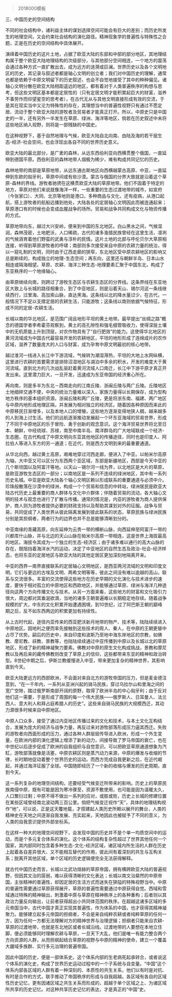 # 
> 2018000模板



三、中国历史的空间结构




不同的社会结构中，诸利益主体的谋划选择空间可能会有巨大的差别；而历史所发生的地理空间，又会约束社会结构的演化路径。精神现象学的普遍性与特殊性之合题，正是在历史的空间结构中具体展开。

演绎着中国历史的这片土地，占据了欧亚大陆的东部和中部的部分地区，其地理结构属于整个欧亚大陆地理结构的次级部分，与其他部分空间相连，一个地方的震荡会通过各种方式一直扩散出去，成为远方的涟漪或巨澜。世界历史以及各个文明地区的历史，其记录与叙述者都是轴心文明的创立者；我们对中国历史的理解，通常也都是依赖于中原文明留下的历史叙述，也会不自觉地接受了其中的种种偏见。诸轴心文明分散在欧亚大陆相距遥远的地区，都有着对于人类普遍秩序的构想与思考，但这些文明区基本都是定居性的（只有定居文明才能积累起巨大的财富，滋养不事劳作而仰望星空的思考者），在古代无从与其他文明直接形成有效的交流，于是其在现实当中又沦为特殊性的存在，其理想当中的普遍性视野只有通过不愿定居、流动于整个欧亚大陆的游牧者及贸易者才能真正打开。所以，中原史只是中国史的一半，还有另外一半发生在草原、绿洲、海洋等地区，倘若在历史叙述中未将这些地区纳入视野，则将是一部残缺的中国史。

在这种视野下，基于自然地理与气候，欧亚大陆自北向南、由陆及海的若干层生态-经济-社会空间，也会浮现出各自不同的世界历史意义。

欧亚大陆的最北部分，是广袤的森林，从远东西伯利亚向西横贯整个俄国，一直延伸到德国平原。西伯利亚的森林地带人烟极为稀少，难有构成共同记忆的历史。

森林地带的南部是草原地带，从远东通古斯地区向西横越蒙古高原、中亚，一直延伸到东欧的匈牙利，草原中间或有些沙漠。蒙古与俄国的分界大致就是沿着这个草原-森林的界线。游牧者驰骋在这横贯欧亚大陆的草原地带。他们不固着于特定的地方，草原对他们来说就像海洋一样，一些重要的生态过渡地带的城市，如宣府（今张家口）、大同、北京等地则是港口，多种商品与文化，还有疫病，从港口起航，搭上游牧者的航船远播到他处，大陆各处的定居轴心文明因此而被连通起来；草原港口有的时候也会变成血腥战争的场所。贸易和战争共同构成文化与物资传播的方式。

草原地带向东，越过大兴安岭，便来到中国的东北地区。白山黑水之间，气候湿润，森林茂密，土地肥沃，人口稀疏，古代的诸多渔猎民族曾经在这里生活，凛冽的气候涵育着他们野蛮的武勇与淳朴的民情。这片土地的北部与呼伦贝尔大草原相连接，听得到草原游牧者的呼啸；南部则多次接受来自中原的农耕力量的统治，得以一窥礼制的文明，同时由于辽西走廊的狭窄，东北地区受中原农耕地区的影响又总是断续的，构成独立的地理-生态空间；再东向，这里还与朝鲜半岛、日本山水相连或隔海相望。草原、农耕、海洋三种生态-地理要素汇聚于中国东北，构成了东亚秩序的一个地缘轴心。

由草原继续向南，则跨过了游牧生态区与农耕生态区的分界线。这条界线在东亚地区大致上与长城的路径相重合，到了中亚地区，则是沿着天山、锡尔河这一条线继续西行，过里海、高加索山脉，直达黑海。这条线以北的降水量过少，在古代，一般情况下不足以支撑定居的农耕生活，只能游牧；这条线以南则依据气候特征，形成不同的定居-农耕生活。

长城以南的华北地区，是范围广阔且地形平坦的黄土地带。最早提出“丝绸之路”概念的德国学者李希霍芬观察到，黄土的高孔隙性和强毛细管吸收力，使得深层土壤中的无机质能上升到顶层，对农作物具有了“自行肥效”的能力。这使得华北地区的黄河流域成为中国古代最容易开发的农耕地区，平坦的地形形成了连绵成片的农作区域，滋养了数量庞大的人口与财富，成为孕育中原文明最初的核心地带。

越过淮河一线进入长江中下游流域，气候转为潮湿溽热，平坦的大地上水网纵横，这里进行农耕的首要需求是排除沼湿地区与湖泊中多余的积水，开发的难度大于黄河流域。直到北方的几次战乱驱赶着黄河流域人口南迁，长江中下游平原才真正开发出来。这里潜力巨大，一旦开发，迅速成为东亚帝国的经济重心所在。

再向南，则是多半为东北－西南走向的江南丘陵、浙闽丘陵与两广丘陵。丘陵地区土地细碎交通不便，中央的统治力量难以深入，家族力量得以长期保存，成为型构地方秩序的基本组织资源。浙闽丘陵和两广丘陵，更是将浙东南、福建、两广地区与中原内地形成地理区隔，并发展为相对独立的经济区。随着因各种原因而来此的中原移民日渐增多，以及本地人口的增殖，这些地方逐渐变得地狭人稠，越来越多的人到海上讨生活。他们的远航逐渐推动发展起一个环东亚海域的贸易世界，形成了不同于中原地区的乐于冒险、勇于创新的观念意识。这个海洋贸易世界将北至日本、朝鲜，中经琉球、苏禄，南至中南半岛、南洋群岛的广大地域联成一个经济-生态圈，在古代构成了中原文明向东亚其他地区的传播途径，同时也是印度人、阿拉伯人等进入东方的另一通道；在近代，则是西方文明到来的最重要通道。

从华北向西，越过黄土高原，艰难地穿过河西走廊，便进入了中亚。以帕米尔高原为轴，大中亚又可以区分为东西两个亚区域，东部是新疆地区，西部是今天中亚的几个斯坦国以及阿富汗等地。以天山－锡尔河一线为界，以北地区是大片的草原，是欧亚游牧生态区的一部分；以南地区是一系列不连续的绿洲地区，其中有一系列历史名城。中亚是欧亚大陆各个轴心文明区赖以形成联系的重要通道与必须中介。珍珠般散落在沙漠中的绿洲，构成一个个贸易和信息的中转站，绿洲居民是欧亚大陆古代历史上最重要的商人群体与文化中介群体；伴随着贸易的流动，各大轴心文明的技术与观念也进行了扩散与传播。通常的情况是，内亚的游牧者为商人提供保护，商人则为游牧者提供必要的财政支持以及帮助其谋划对外的征服。战争与贸易，共同促成了人类世界从彼此隔离发展到彼此联系的状态，草原民族与绿洲民族分别是其担纲者，两者行为的边界也并不总是能够清晰划分的。

中亚南缘的青藏高原，向东延伸为云贵一带的横断山脉，向西延伸至阿富汗一带的兴都库什山脉，并与北边的天山山脉在帕米尔高原一带相连，这是世界上海拔最高的地区。海拔令其成为一个独立的生态-经济区；由于诸多难以通行的高大山脉的存在，既阻挡着海洋水汽的运动，决定了中亚地区的自然生态及政治-社会-经济样态，也将东亚的定居地区与欧亚大陆的其他定居区更加深刻地隔离开来。

中亚的西界—南界直接联系的定居轴心文明地区，是西亚两河流域的文明和印度文明，它们与更远的古埃及文明、两希文明等等，彼此之间没有难以逾越的高山，联系与交流很多。丰富的交流使得这些地方在历史早期的文化演化与技术进步的速度，要快于相对孤立的中原地区和西欧地区，并能够通过草原、绿洲与海洋几种途径向这两个方向传播文化与技术。从另一方面来看，这些地方的财富和文化吸引力很大，周边都对其垂涎欲滴，当地的诸多王朝普遍难以长期稳定地存续。随着战争规模的扩大，中东的文化积累开始遭遇困境，到10世纪，过了阿巴斯王朝的巅峰期之后，反不如东西两边的积累更加有持续性。

从上古时代起，途径内亚传来的西亚肥沃新月地带的物产、技术等，陆陆续续进入中原地区。因地利之便而率先接触到这些技术的周人、秦人，在中原的王朝更替中占尽了优势。嗣后的历史中，来自印度和波斯乃至地中海东岸地区的宗教，如佛教、摩尼教、祆教、景教等，也陆陆续续通过中亚传播到中原以及长城以北的草原地区，形成了新的精神凝聚力要素。佛教对中原的原生文化构成挑战，景教和摩尼教以及再后来的藏传佛教则改变了草原上的信仰，这些都带来东亚的精神和政治转型。8世纪中期之后，伊斯兰教缓慢进入中亚，带来更加复杂的精神世界，其影响直到今天。

欧亚大陆更远方的西部欧洲，不会面对来自北方的游牧帝国的压力，但是麦金德注意到，“在一千年内，一系列从亚洲兴起的骑马民族，穿过乌拉尔山和里海之间的宽广空隙，踏过俄罗斯南部开阔的原野，取得了欧洲半岛的中心匈牙利；由于反对他们这一需要，于是形成了周围的每一个伟大民族——俄罗斯人、日耳曼人、法兰西人、意大利人和拜占庭希腊人的历史”。这些来自骑马民族的大规模西迁，其动力源很多时候来自中原地区。

中原人口众多，接受了通过内亚地区传播过来的文化和技术，与本土文化互构结合，发展为庞大的经济与战争力量，再反过来对游牧部落形成压力逼其西迁。失败的游牧者向西面形成的压力，通过各种人群层层传导进入欧洲，形成一个外生变量，在欧洲内部的演化逻辑上增添了新的动力，间接导致了罗马帝国的衰亡，也在中世纪以后逐步促成了欧洲的自我组织与自觉意识。可以把欧亚草原通道想象为汽缸，游牧部落就像是活塞，中原农耕区则是蒸汽动力来源，中原的爆发与收缩的节律，长时期地促动着整个世界历史的运动。而西方完成自我更新之后，在近代崛起，并通过海洋征服了全球。中国随即经历了一个新的收缩与爆发的历史周期，直到今天。

这一系列复杂的地理空间结构，还要经受气候变迁所带来的影响。历史上的草原民族南侵中原，既有可能是因为寒冷骤至，资源不敷使用，也可能是因为温暖太久，人口繁衍过剩；中原不得不做出一系列的应对，或胜或败，历史上长城的修建位置在某些区域曾经南北波动两三百公里。倘把气候变迁视作“天”，具体的地理结构视作“地”，可以说，正是这天覆地载，才搭建起人类历史所赖以展开的舞台，人类的精神史在天地之间逐渐自我发展、充实起来，天地因此也被赋予了不同的意义，为人类的自我意识提供外部坐标系。

在这样一种大的地理空间视野下，会发现中国的历史并不是个单一均质空间中的运动，而是个多元复合体系的演化。这个体系的结构复杂性超过了世界其他任何一个国家，其内部同时包含着多种生态-文化-经济区域，诸区域内所生活的人群在历史上起着各自差异很大、又不能相互替代的作用，彼此间有着深刻的共生与互构关系；脱离开其他区域，单个区域的历史逻辑便完全无法获得解释。

就古代中国历史而言，长城以北武功煊赫的草原帝国，拥有横跨欧亚大陆的普遍视野，但因其文治的孱弱，难以获得清晰的文化表达；长城以南文治粲然的中原帝国，主张精神的普遍性，却因定居的生活方式而迷失在狭隘的特殊视野当中。中原的普遍性需要通过草原获得展开，草原的普遍性需要通过中原获得自觉。西域和雪域通过特殊的精神输出，刺激着中原与草原在精神秩序上的各种重构；后者则以其政治力量反向输出，让前者获得超出小共同体范围的秩序。在超越这诸多区域的多元帝国当中，古代中国才真正实现其普遍性，作为体系的中国，也才获得其精神凝聚力。能够建立起多元帝国的担纲者，不会是来自纯粹农耕或者纯粹草原的任何一方，因为任何一方都无法理解对方的精神世界与治理逻辑；担纲者只能来自农耕-草原的过渡地带，也就是东北地区或者长城沿线。过渡地带的人要想在本地立住脚，便必须能够同时理解农耕与草原，一旦天下大乱，他们是唯一有能力整合两个方向资源的人群，从而担纲起结合草原的视野与中原的精神的使命，建立一个覆盖大疆域多族群、实行多元治理的普遍帝国。

因此中国的历史，便是一部体系史。这个体系内部的生老病死起承转合，或者说这个体系的演化史，构成了世界历史运动过程中的一个子系统与自变量。“中国”这个体系内部各区域的人群有着一种深刻的、本质性的共生关系，他们以有时是对抗、有时是合作的方式，联手推动了帝国秩序的形成与自我超越。各区域有各自的区域性历史记忆，更有因诸区域之共生关系而形成的，超越于单个区域之上、为诸区域所共享的历史记忆。对这种共享历史记忆的表达，才是真正的“中国”史。


